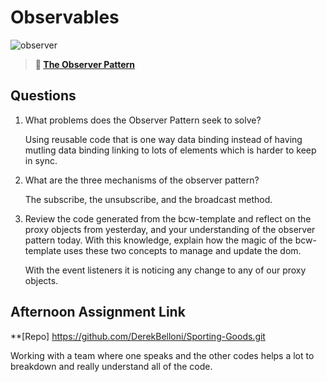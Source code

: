 # Observables

![observer](https://bcw.blob.core.windows.net/public/img/journals/8014045611652045)

> **📖 [The Observer Pattern](https://codeworksacademy.com/fs-student-guide/resources/wk3/04-Observer-Pattern)**

## Questions

1. What problems does the Observer Pattern seek to solve?

    Using reusable code that is one way data binding instead of having mutling data binding linking to lots of elements which is harder to keep in sync.

2. What are the three mechanisms of the observer pattern?

    The subscribe, the unsubscribe, and the broadcast method.

3. Review the code generated from the bcw-template and reflect on the proxy objects from yesterday, and your understanding of the observer pattern today. With this knowledge, explain how the magic of the bcw-template uses these two concepts to manage and update the dom.

    With the event listeners it is noticing any change to any of our proxy objects.

## Afternoon Assignment Link

**[Repo] https://github.com/DerekBelloni/Sporting-Goods.git

Working with a team where one speaks and the other codes helps a lot to breakdown and really understand all of the code.